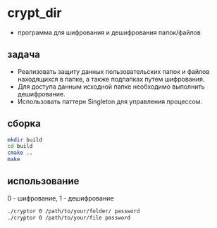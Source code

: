 # crypt_dir

- программа для шифрования и дешифрования папок/файлов

## задача
- Реализовать защиту данных пользовательских папок и файлов находящихся в папке, а также подпапках путем шифрования. 
- Для доступа  данным исходной папке необходимо выполнить дешифрование.
- Использовать паттерн Singleton для управления процессом.

## сборка

```bash
mkdir build
cd build
cmake ..
make
```

## использование
0 - шифрование, 1 - дешифрование
```bash
./cryptor 0 /path/to/your/folder/ password
./cryptor 0 /path/to/your/file password
```
